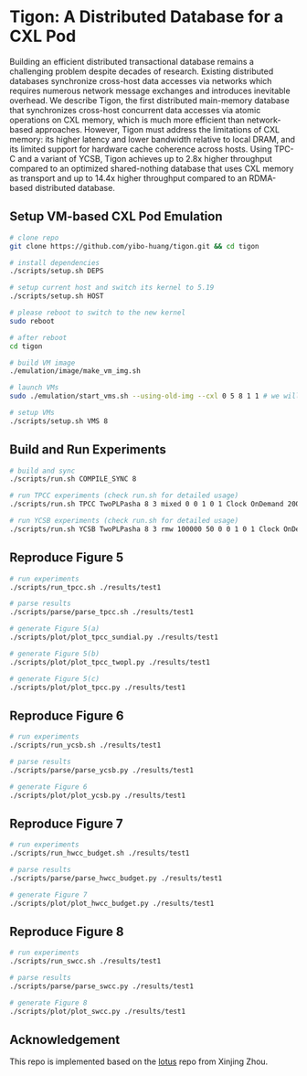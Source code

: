 # Tigon: A Distributed Database for a CXL Pod
Building an efficient distributed transactional database remains a challenging problem despite decades of research. Existing distributed databases synchronize cross-host data accesses via networks which requires numerous network message exchanges and introduces inevitable overhead. We describe Tigon, the first distributed main-memory database that synchronizes cross-host concurrent data accesses via atomic operations on CXL memory, which is much more efficient than network-based approaches. However, Tigon must address the limitations of CXL memory: its higher latency and lower bandwidth relative to local DRAM, and its limited support for hardware cache coherence across hosts. Using TPC-C and a variant of YCSB, Tigon achieves up to 2.8x higher throughput compared to an optimized shared-nothing database that uses CXL memory as transport and up to 14.4x higher throughput compared to an RDMA-based distributed database.

## Setup VM-based CXL Pod Emulation

```sh
# clone repo
git clone https://github.com/yibo-huang/tigon.git && cd tigon

# install dependencies
./scripts/setup.sh DEPS

# setup current host and switch its kernel to 5.19
./scripts/setup.sh HOST

# please reboot to switch to the new kernel
sudo reboot

# after reboot
cd tigon

# build VM image
./emulation/image/make_vm_img.sh

# launch VMs
sudo ./emulation/start_vms.sh --using-old-img --cxl 0 5 8 1 1 # we will launch 8 VMs each with 5 cores

# setup VMs
./scripts/setup.sh VMS 8
```

## Build and Run Experiments

```sh
# build and sync
./scripts/run.sh COMPILE_SYNC 8

# run TPCC experiments (check run.sh for detailed usage)
./scripts/run.sh TPCC TwoPLPasha 8 3 mixed 0 0 1 0 1 Clock OnDemand 200000000 1 WriteThrough None 30 0 BLACKHOLE 20000 0 0

# run YCSB experiments (check run.sh for detailed usage)
./scripts/run.sh YCSB TwoPLPasha 8 3 rmw 100000 50 0 0 1 0 1 Clock OnDemand 200000000 1 WriteThrough NonPart 30 0 BLACKHOLE 20000 0 0
```

## Reproduce Figure 5

```sh
# run experiments
./scripts/run_tpcc.sh ./results/test1

# parse results
./scripts/parse/parse_tpcc.sh ./results/test1

# generate Figure 5(a)
./scripts/plot/plot_tpcc_sundial.py ./results/test1

# generate Figure 5(b)
./scripts/plot/plot_tpcc_twopl.py ./results/test1

# generate Figure 5(c)
./scripts/plot/plot_tpcc.py ./results/test1
```

## Reproduce Figure 6

```sh
# run experiments
./scripts/run_ycsb.sh ./results/test1

# parse results
./scripts/parse/parse_ycsb.py ./results/test1

# generate Figure 6
./scripts/plot/plot_ycsb.py ./results/test1
```

## Reproduce Figure 7

```sh
# run experiments
./scripts/run_hwcc_budget.sh ./results/test1

# parse results
./scripts/parse/parse_hwcc_budget.py ./results/test1

# generate Figure 7
./scripts/plot/plot_hwcc_budget.py ./results/test1
```

## Reproduce Figure 8

```sh
# run experiments
./scripts/run_swcc.sh ./results/test1

# parse results
./scripts/parse/parse_swcc.py ./results/test1

# generate Figure 8
./scripts/plot/plot_swcc.py ./results/test1
```

## Acknowledgement
This repo is implemented based on the [lotus](https://github.com/DBOS-project/lotus) repo from Xinjing Zhou.
